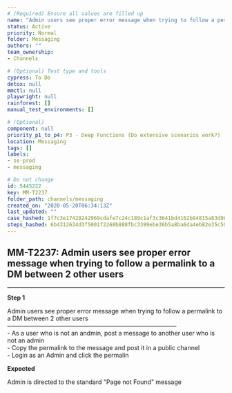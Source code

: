 ```yaml
---
# (Required) Ensure all values are filled up
name: "Admin users see proper error message when trying to follow a permalink to a DM between 2 other users"
status: Active
priority: Normal
folder: Messaging
authors: ""
team_ownership: 
- Channels

# (Optional) Test type and tools
cypress: To Do
detox: null
mmctl: null
playwright: null
rainforest: []
manual_test_environments: []

# (Optional)
component: null
priority_p1_to_p4: P3 - Deep Functions (Do extensive scenarios work?)
location: Messaging
tags: []
labels: 
- se-prod
- messaging

# Do not change
id: 5445222
key: MM-T2237
folder_path: channels/messaging
created_on: "2020-05-20T06:34:13Z"
last_updated: ""
case_hashed: 1f7c3e17420242969cdafe7c24c189c1af3c3641bd4162b84815a83d987564d3ee43a64d754c0f4224f5acb1c71daf06
steps_hashed: 6b4312634d3f5001f2268b888fbc3399ebe36b5a8ba6da4eb82e35c50319df13b8b18c16635fb425f13a4e68858e2023
---
```


## MM-T2237: Admin users see proper error message when trying to follow a permalink to a DM between 2 other users

---

**Step 1**

Admin users see proper error message when trying to follow a permalink to a DM between 2 other users\
————————————————————————————\
\- As a user who is not an andmin, post a message to another user who is not an admin\
\- Copy the permalink to the message and post it in a public channel\
\- Login as an Admin and click the permalin

**Expected**

Admin is directed to the standard "Page not Found" message
